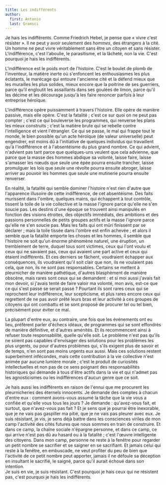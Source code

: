 ```yaml
---
title: Les indifférents
author:
  first: Antonio
  last: Gramsci
---
```


<!-- <cite> Les indifférents (1917)</cite> in <cite>Pourquoi je hais l'indifférence</cite>, Antonio Gramsci -->

Je hais les indifférents. Comme Friedrich Hebel, je pense que « vivre c'est résister ». Il ne peut y avoir seulement des _hommes_, des étrangers à la cité. Un homme ne peut vivre véritablement sans être un citoyen et sans résister. L'indifférence, c'est l'aboulie, le parasitisme, et la lâcheté, non la vie. C'est pourquoi je hais les indifférents.

L'indifférence est le poids mort de l'histoire. C'est le boulet de plomb de l'inventeur, la matière inerte où s'enfoncent les enthousiasmes les plus éclatants, le marécage qui entoure l'ancienne cité et la défend mieux que les murailles les plus solides, mieux encore que la poitrine de ses guerriers, parce qu'il engloutit les assaillants dans ses goulées de limon, parce qu'il les décime et les décourage jusqu'à les faire renoncer parfois à leur entreprise héroïque.
 
L'indifférence opère puissamment à travers l'histoire. Elle opère de manière passive, mais elle opère. C'est la fatalité ; c'est ce sur quoi on ne peut pas compter ; c'est ce qui bouleverse les programmes, qui renverse les plans les mieux construits ; c'est la matière brute qui se rebelle contre l'intelligence et vient l'étrangler. Ce qui se passe, le mal qui frappe tout le monde, le bien possible qu'un acte héroïque (de valeur universelle) peut engendrer, est moins dû à l'initiative de quelques individus qui travaillent qu'à l'indifférence et à l'absentéisme du plus grand nombre. Ce qui advient, n'advient pas tant parce que quelques-uns veulent que cela advienne, que parce que la masse des hommes abdique sa volonté, laisse faire, laisse s'amasser les nœuds que seule une épée pourra ensuite trancher, laisse promulguer les lois que seule une révolte pourra ensuite abroger, laisse arriver au pouvoir les hommes que seule une mutinerie pourra ensuite renverser.

En réalité, la fatalité qui semble dominer l'histoire n'est rien d'autre que l'apparence illusoire de cette indifférence, de cet absentéisme. Des faits murissent dans l'ombre, quelques mains, qui échappent à tout contrôle, tissent la toile de la vie collective et la masse l'ignore parce qu'elle ne s'en soucie pas. Les destins d'une époque se trouvent ainsi manipulés en fonction des visions étroites, des objectifs immédiats, des ambitions et des passions personnelles de petits groupes actifs et la masse l'ignore parce qu'elle ne s'en soucie pas. Mais les faits qui ont mûri finissent par se déclarer ; mais la toile tissée dans l'ombre est enfin achevée ; et alors il semble que la fatalité emporte les choses et les hommes, il semble que l'histoire ne soit qu'un énorme phénomène naturel, une éruption, un tremblement de terre, duquel tous sont victimes, ceux qui l'ont voulu et ceux qui ne savaient pas, ceux qui avaient une part active et ceux qui étaient indifférents. Et ces derniers se fâchent, voudraient échapper aux conséquences, ils voudraient qu'il soit clair que non, ils ne voulaient pas cela, que non, ils ne sont pas responsables. Certains se mettent à pleurnicher de manière pathétique, d'autres blasphèment de manière obscène, mais rares sont ceux qui se demandent : et si moi aussi j'avais fait mon devoir, si j'avais tenté de faire valoir ma volonté, mon avis, est-ce que ce qui s'est passé se serait passé ? Pourtant ils sont rares ceux qui se reprochent leur indifférence, leur scepticisme, et plus rares encore ceux qui regrettent de ne pas avoir prêté leurs bras et leur activité à ces groupes de citoyens qui ont combattu et se sont proposé de procurer tel ou tel bien, précisément pour éviter ce mal.

La plupart d'entre eux, au contraire, une fois que les événements ont eu lieu, préfèrent parler d'échecs idéaux, de programmes qui se sont effondrés de manière définitive, et d'autres aménités. Et ils recommencent ainsi à refuser toute responsabilité, quelle qu'elle soit. Le problème n'est pas qu'ils ne soient pas capables d'envisager des solutions pour les problèmes les plus urgents, ou pour d'autres problèmes qui, s'ils exigent plus de savoir et de temps, n'en sont pas moins urgents eux aussi. Mais ces solutions restent superbement infécondes, mais cette contribution à la vie collective n'est animée par aucune lumière morale ; c'est le produit de curiosités intellectuelles et non pas de ce sens poignant des responsabilités historiques qui demande à tous d'être actifs dans la vie et qui n'admet pas les agnosticismes ou les indifférences d'aucun genre que ce soit.

Je hais aussi les indifférents en raison de l'ennui que me procurent les pleurnicheries des éternels innocents. Je demande des comptes à chacun d'entre eux : comment avons-vous assumé la tâche que la vie vous a confiée et qu'elle vous tous les jours ? Je demande : qu'avez-vous  fait, et surtout, que n'avez-vous pas fait ? Et je sens que je pourrai être inexorable, que je ne vais pas gaspiller ma pitié, que je ne vais pas pleurer avec eux. Je suis résistant, je vis, je sens déjà battre dans les consciences viriles de mon camp l'activité des cités futures que nous sommes en train de construire. Et dans ce camp, la chaîne sociale n'épargne personne, et dans ce camp, ce qui arrive n'est pas dû au hasard ou à la fatalité ; c'est l'œuvre intelligente des citoyens. Dans mon camp, personne ne reste à la fenêtre pour regarder un petit nombre se sacrifier et se saigner en se sacrifiant. Et jamais celui qui reste à la fenêtre, en embuscade, ne veut profiter du peu de bien que l'activité de ce petit nombre peut apporter, jamais il ne défoule sa déception en insultant le sacrifié, le saigné, parce qu'il aurait échoué dans son intention.  
Je suis en vie, je suis résistant. C'est pourquoi je hais ceux qui ne résistent pas, c'est pourquoi je hais les indifférents.

